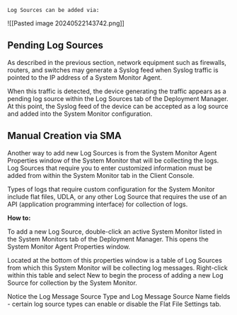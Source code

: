 
```
Log Sources can be added via:
```

![[Pasted image 20240522143742.png]]



## Pending Log Sources

As described in the previous section, network equipment such as firewalls, routers, and switches may generate a Syslog feed when Syslog traffic is pointed to the IP address of a System Monitor Agent.  

When this traffic is detected, the device generating the traffic appears as a pending log source within the Log Sources tab of the Deployment Manager. At this point, the Syslog feed of the device can be accepted as a log source and added into the System Monitor configuration.




## Manual Creation via SMA

Another way to add new Log Sources is from the System Monitor Agent Properties window of the System Monitor that will be collecting the logs. Log Sources that require you to enter customized information must be added from within the System Monitor tab in the Client Console.  

Types of logs that require custom configuration for the System Monitor include flat files, UDLA, or any other Log Source that requires the use of an API (application programming interface) for collection of logs.

**How to:**  

To add a new Log Source, double-click an active System Monitor listed in the System Monitors tab of the Deployment Manager. This opens the System Monitor Agent Properties window.
 

Located at the bottom of this properties window is a table of Log Sources from which this System Monitor will be collecting log messages. Right-click within this table and select New to begin the process of adding a new Log Source for collection by the System Monitor.
  

Notice the Log Message Source Type and Log Message Source Name fields - certain log source types can enable or disable the Flat File Settings tab.


